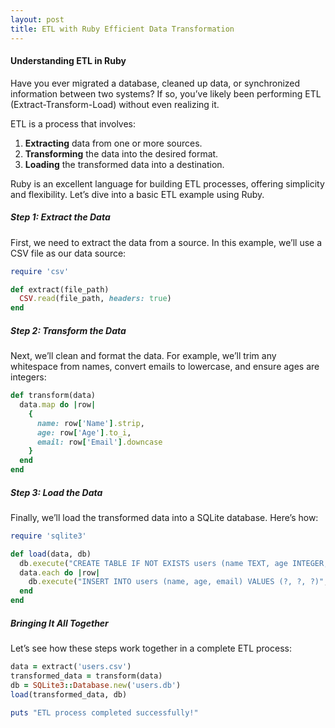 ```yaml
---
layout: post
title: ETL with Ruby Efficient Data Transformation
---
```


#### Understanding ETL in Ruby

Have you ever migrated a database, cleaned up data, or synchronized information between two systems? If so, you’ve likely been performing ETL (Extract-Transform-Load) without even realizing it.

ETL is a process that involves:

1. **Extracting** data from one or more sources.
2. **Transforming** the data into the desired format.
3. **Loading** the transformed data into a destination.

Ruby is an excellent language for building ETL processes, offering simplicity and flexibility. Let’s dive into a basic ETL example using Ruby.

##### Step 1: Extract the Data

First, we need to extract the data from a source. In this example, we’ll use a CSV file as our data source:

```ruby
require 'csv'

def extract(file_path)
  CSV.read(file_path, headers: true)
end
```
##### Step 2: Transform the Data

Next, we’ll clean and format the data. For example, we’ll trim any whitespace from names, convert emails to lowercase, and ensure ages are integers:

```ruby
def transform(data)
  data.map do |row|
    {
      name: row['Name'].strip,
      age: row['Age'].to_i,
      email: row['Email'].downcase
    }
  end
end
```

##### Step 3: Load the Data

Finally, we’ll load the transformed data into a SQLite database. Here’s how:

```ruby
require 'sqlite3'

def load(data, db)
  db.execute("CREATE TABLE IF NOT EXISTS users (name TEXT, age INTEGER, email TEXT)")
  data.each do |row|
    db.execute("INSERT INTO users (name, age, email) VALUES (?, ?, ?)", row[:name], row[:age], row[:email])
  end
end
```

##### Bringing It All Together

Let’s see how these steps work together in a complete ETL process:

```ruby
data = extract('users.csv')
transformed_data = transform(data)
db = SQLite3::Database.new('users.db')
load(transformed_data, db)

puts "ETL process completed successfully!"

```
